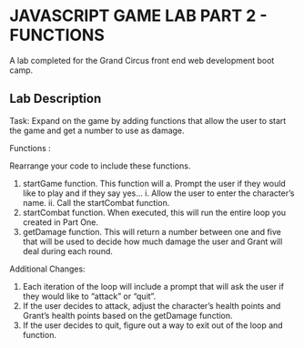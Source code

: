 # JAVASCRIPT GAME LAB PART 2 - FUNCTIONS

A lab completed for the Grand Circus front end web development boot camp.

## Lab Description

Task: Expand on the game by adding functions that allow the user to start the game and get a number to use as damage.

Functions :

Rearrange your code to include these functions.

1. startGame function. This function will
a. Prompt the user if they would like to play and if they say yes...
i. Allow the user to enter the character’s name.
ii. Call the startCombat function.
2. startCombat function. When executed, this will run the entire loop you created in Part One.
3. getDamage function. This will return a number between one and five that will be used to decide how much damage the user and Grant will deal during each round.

Additional Changes:

1. Each iteration of the loop will include a prompt that will ask the user if they would like to
“attack” or “quit”.
2. If the user decides to attack, adjust the character’s health points and Grant’s health points based on the getDamage function.
3. If the user decides to quit, figure out a way to exit out of the loop and function.
